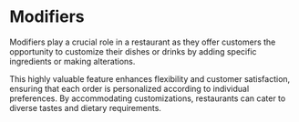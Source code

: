 # Modifiers

Modifiers play a crucial role in a restaurant as they offer customers the opportunity to customize their dishes or drinks by adding specific ingredients or making alterations.&#x20;

This highly valuable feature enhances flexibility and customer satisfaction, ensuring that each order is personalized according to individual preferences. By accommodating customizations, restaurants can cater to diverse tastes and dietary requirements.
